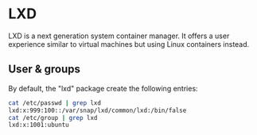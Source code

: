 
# LXD

LXD is a next generation system container manager. It offers a user experience 
similar to virtual machines but using Linux containers instead.

## User & groups

By default, the "lxd" package create the following entries:

```bash
cat /etc/passwd | grep lxd
lxd:x:999:100::/var/snap/lxd/common/lxd:/bin/false
cat /etc/group | grep lxd
lxd:x:1001:ubuntu
```
